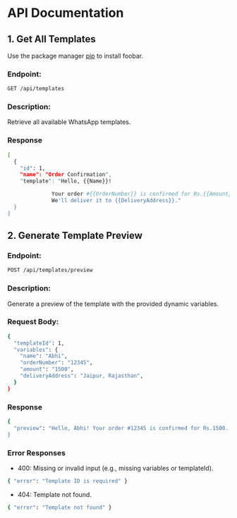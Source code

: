 # API Documentation

## 1. Get All Templates

Use the package manager [pip](https://pip.pypa.io/en/stable/) to install foobar.

### Endpoint:

```bash
GET /api/templates
```

### Description:

Retrieve all available WhatsApp templates.

### Response

```bash
[
  {
    "id": 1,
    "name": "Order Confirmation",
    "template": "Hello, {{Name}}!

              Your order #{{OrderNumber}} is confirmed for Rs.{{Amount}}.
              We'll deliver it to {{DeliveryAddress}}."
  }
]
```

## 2. Generate Template Preview

### Endpoint:

```bash
POST /api/templates/preview
```

### Description:

Generate a preview of the template with the provided dynamic variables.

### Request Body:

```bash
{
  "templateId": 1,
  "variables": {
    "name": "Abhi",
    "orderNumber": "12345",
    "amount": "1500",
    "deliveryAddress": "Jaipur, Rajasthan",
  }
}
```

### Response

```bash
{
  "preview": "Hello, Abhi! Your order #12345 is confirmed for Rs.1500. We'll deliver it to Jaipur, Rajasthan.
}
```

### Error Responses

- 400: Missing or invalid input (e.g., missing variables or templateId).

```bash
{ "error": "Template ID is required" }
```

- 404: Template not found.

```bash
{ "error": "Template not found" }
```
